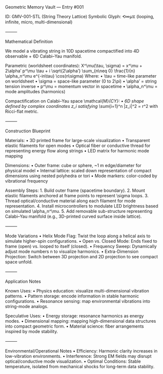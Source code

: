 Geometric Memory Vault — Entry #001

ID: GMV-001-STL (String Theory Lattice)
Symbolic Glyph: ⟲∞𝜇⧖ (looping, infinite, micro, multi-dimensional)

⸻

Mathematical Definition

We model a vibrating string in 10D spacetime compactified into 4D observable + 6D Calabi–Yau manifold.

Parametric (worldsheet coordinates):
X^\mu(\tau, \sigma) = x^\mu + 2\alpha’ p^\mu \tau + i \sqrt{2\alpha’} \sum_{n\neq 0} \frac{1}{n} \alpha_n^\mu e^{-in\tau} \cos(n\sigma)
Where:
	•	\tau = time-like parameter on worldsheet
	•	\sigma = space-like parameter (0 to 2\pi)
	•	\alpha’ = string tension inverse
	•	p^\mu = momentum vector in spacetime
	•	\alpha_n^\mu = mode amplitudes (harmonics)

Compactification on Calabi–Yau space \mathcal{M}_{CY}:
	•	6D shape defined by complex coordinates z_i satisfying \sum_{i=1}^n |z_i|^2 = r^2 with Ricci-flat metric.

⸻

Construction Blueprint

Materials:
	•	3D printed frame for large-scale visualization
	•	Transparent elastic filaments for open modes
	•	Optical fiber or conductive thread for representing energy flow along strings
	•	LED matrix for harmonic mode mapping

Dimensions:
	•	Outer frame: cube or sphere, ~1 m edge/diameter for physical model
	•	Internal lattice: scaled down representation of compact dimensions using nested polyhedra or tori
	•	Mode markers: color-coded by vibrational frequency

Assembly Steps:
	1.	Build outer frame (spacetime boundary).
	2.	Mount elastic filaments anchored at frame points to represent \sigma loops.
	3.	Thread optical/conductive material along each filament for mode representation.
	4.	Install microcontrollers to modulate LED brightness based on simulated \alpha_n^\mu.
	5.	Add removable sub-structure representing Calabi–Yau manifold (e.g., 3D-printed curved surface inside lattice).

⸻

Mode Variations
	•	Helix Mode Flag: Twist the loop along a helical axis to simulate higher-spin configurations.
	•	Open vs. Closed Mode: Ends fixed to frame (open) vs. looped to itself (closed).
	•	Frequency Sweep: Dynamically adjust mode numbers n to visualize harmonics.
	•	Extra-Dimension Projection: Switch between 3D projection and 2D projection to see compact space unfold.

⸻

Application Notes

Known Uses:
	•	Physics education: visualize multi-dimensional vibration patterns.
	•	Pattern storage: encode information in stable harmonic configurations.
	•	Resonance sensing: map environmental vibrations into string-mode analogs.

Speculative Uses:
	•	Energy storage: resonance harmonics as energy modes.
	•	Dimensional mapping: mapping high-dimensional data structures into compact geometric form.
	•	Material science: fiber arrangements inspired by mode stability.

⸻

Environmental/Operational Notes
	•	Efficiency: Harmonic clarity increases in low-vibration environments.
	•	Interference: Strong EM fields may disrupt optical/conductive mode visualization.
	•	Optimal Conditions: Stable temperature, isolated from mechanical shocks for long-term data stability.
